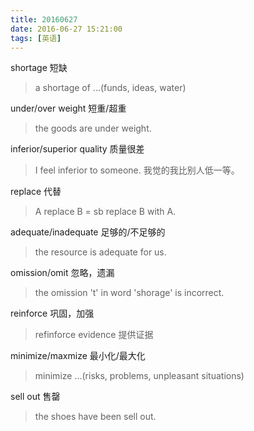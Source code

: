 ```yaml
---
title: 20160627
date: 2016-06-27 15:21:00
tags: [英语]
---
```

shortage 短缺
> a shortage of ...(funds, ideas, water)

under/over weight 短重/超重
> the goods are under weight.

inferior/superior quality 质量很差
> I feel inferior to someone. 我觉的我比别人低一等。

replace 代替
> A replace B = sb replace B with A.

adequate/inadequate 足够的/不足够的
> the resource is adequate for us.

omission/omit 忽略，遗漏
> the omission 't' in word 'shorage' is incorrect.

reinforce 巩固，加强
> refinforce evidence 提供证据

minimize/maxmize 最小化/最大化
> minimize ...(risks, problems, unpleasant situations)

sell out 售罄
> the shoes have been sell out.


